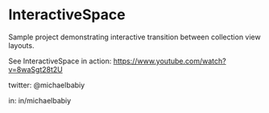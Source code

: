 # InteractiveSpace

Sample project demonstrating interactive transition between collection view layouts.

See InteractiveSpace in action: https://www.youtube.com/watch?v=8waSgt28t2U

twitter: @michaelbabiy

in: in/michaelbabiy
